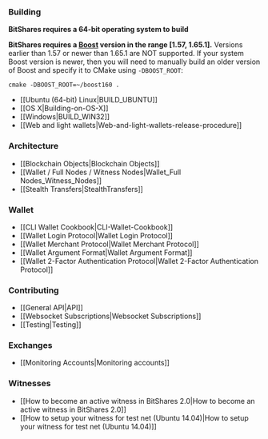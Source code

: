 ### Building
**BitShares requires a 64-bit operating system to build**

**BitShares requires a [Boost](http://www.boost.org/) version in the range [1.57, 1.65.1].** Versions earlier than 1.57 or newer than 1.65.1 are NOT supported. If your system Boost version is newer, then you will need to manually build an older version of Boost and specify it to CMake using `-DBOOST_ROOT`:

```
cmake -DBOOST_ROOT=~/boost160 .
```

* [[Ubuntu (64-bit) Linux|BUILD_UBUNTU]]
* [[OS X|Building-on-OS-X]]
* [[Windows|BUILD_WIN32]]
* [[Web and light wallets|Web-and-light-wallets-release-procedure]]

### Architecture
* [[Blockchain Objects|Blockchain Objects]]
* [[Wallet / Full Nodes / Witness Nodes|Wallet_Full Nodes_Witness_Nodes]]
* [[Stealth Transfers|StealthTransfers]]

### Wallet
* [[CLI Wallet Cookbook|CLI-Wallet-Cookbook]]
* [[Wallet Login Protocol|Wallet Login Protocol]]
* [[Wallet Merchant Protocol|Wallet Merchant Protocol]]
* [[Wallet Argument Format|Wallet Argument Format]]
* [[Wallet 2-Factor Authentication Protocol|Wallet 2-Factor Authentication Protocol]]

### Contributing
* [[General API|API]]
* [[Websocket Subscriptions|Websocket Subscriptions]]
* [[Testing|Testing]]

### Exchanges
* [[Monitoring Accounts|Monitoring accounts]]

### Witnesses
* [[How to become an active witness in BitShares 2.0|How to become an active witness in BitShares 2.0]]
* [[How to setup your witness for test net (Ubuntu 14.04)|How to setup your witness for test net (Ubuntu 14.04)]]
